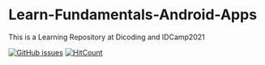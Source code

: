 # Learn-Fundamentals-Android-Apps
This is a Learning Repository at Dicoding and IDCamp2021

[![GitHub issues](https://img.shields.io/github.com/NoraNekoIT/Learn-Fundamentals-Android-Apps/issues)](https://github.com/NoraNekoIT/Learn-Fundamentals-Android-Apps)
[![HitCount](https://views.whatilearened.today/views/github/noranekoit/Learn-Fundamentals-Android-Apps.svg)](https://github.com/noranekoit/Learn-Fundamentals-Android-Apps)
